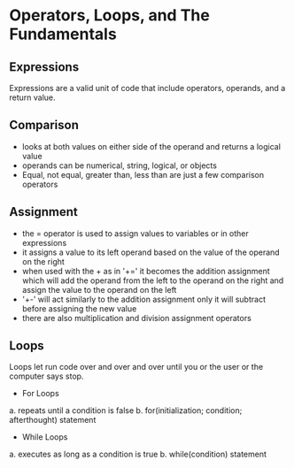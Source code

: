 # Operators, Loops, and The Fundamentals

## Expressions

Expressions are a valid unit of code that include operators, operands, and a return value.

## Comparison

+ looks at both values on either side of the operand and returns a logical value
+ operands can be numerical, string, logical, or objects
+ Equal, not equal, greater than, less than are just a few comparison operators

## Assignment

+ the = operator is used to assign values to variables or in other expressions
+ it assigns a value to its left operand based on the value of the operand on the right
+ when used with the + as in '+=' it becomes the addition assignment which will add the operand from the left to the operand on the right and assign the value to the operand on the left
+ '+-' will act similarly to the addition assignment only it will subtract before assigning the new value
+ there are also multiplication and division assignment operators

## Loops

Loops let run code over and over and over until you or the user or the computer says stop.

+ For Loops

a. repeats until a condition is false
b. for(initialization; condition; afterthought)
    statement

+ While Loops

a. executes as long as a condition is true
b. while(condition)
    statement
